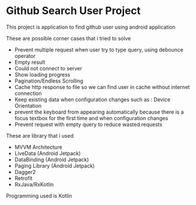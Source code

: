 # Github Search User Project

This project is application to find github user using android application

These are possible corner cases that i tried to solve

- Prevent multiple request when user try to type query, using debounce operator
- Empty result
- Could not connect to server
- Show loading progress
- Pagination/Endless Scrolling
- Cache http response to file so we can find user in cache without internet connection
- Keep existing data when configuration changes such as : Device Orientation
- prevent the keyboard from appearing automatically because there is a focus textbox for the first time and when configuration changes
- Prevent request with empty query to reduce wasted requests

These are library that i used

- MVVM Architecture
- LiveData (Android Jetpack)
- DataBinding (Android Jetpack)
- Paging Library (Android Jetpack)
- Dagger2
- Retrofit
- RxJava/RxKotlin

Programming used is Kotlin
